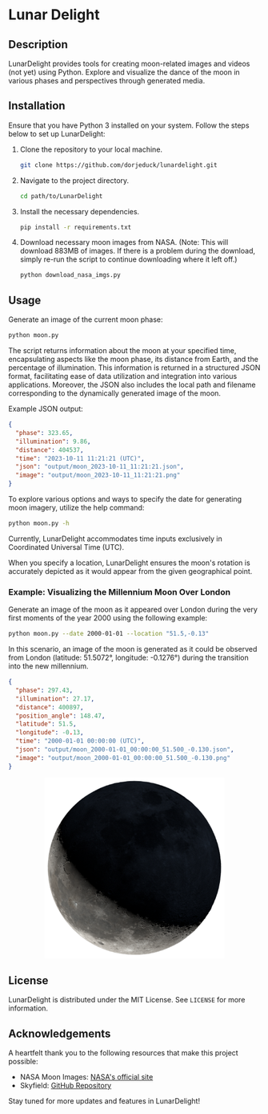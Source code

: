 
# Lunar Delight

## Description
LunarDelight provides tools for creating moon-related images and videos (not yet) using Python. Explore and visualize the dance of the moon in various phases and perspectives through generated media.

## Installation
Ensure that you have Python 3 installed on your system. Follow the steps below to set up LunarDelight:

1. Clone the repository to your local machine.
   ```sh
   git clone https://github.com/dorjeduck/lunardelight.git
   ```
2. Navigate to the project directory.
   ```sh
   cd path/to/LunarDelight
   ```
3. Install the necessary dependencies.
   ```sh
   pip install -r requirements.txt
   ```
4. Download necessary moon images from NASA. (Note: This will download 883MB of images. If there is a problem during the download, simply re-run the script to continue downloading where it left off.)
   ```sh
   python download_nasa_imgs.py
   ```

## Usage
Generate an image of the current moon phase:
```sh
python moon.py
```

The script returns information about the moon at your specified time, encapsulating aspects like the moon phase, its distance from Earth, and the percentage of illumination. This information is returned in a structured JSON format, facilitating ease of data utilization and integration into various applications. Moreover, the JSON also includes the local path and filename corresponding to the dynamically generated image of the moon.

Example JSON output:

```json
{
  "phase": 323.65,
  "illumination": 9.86,
  "distance": 404537,
  "time": "2023-10-11 11:21:21 (UTC)",
  "json": "output/moon_2023-10-11_11:21:21.json",
  "image": "output/moon_2023-10-11_11:21:21.png"
}
```

To explore various options and ways to specify the date for generating moon imagery, utilize the help command:

```sh
python moon.py -h
```

Currently, LunarDelight accommodates time inputs exclusively in Coordinated Universal Time (UTC).

When you specify a location, LunarDelight ensures the moon's rotation is accurately depicted as it would appear from the given geographical point. 

### Example: Visualizing the Millennium Moon Over London

Generate an image of the moon as it appeared over London during the very first moments of the year 2000 using the following example:

```sh
python moon.py --date 2000-01-01 --location "51.5,-0.13" 
```

In this scenario, an image of the moon is generated as it could be observed from London (latitude: 51.5072°, longitude: -0.1276°) during the transition into the new millennium.

```json
{
  "phase": 297.43,
  "illumination": 27.17,
  "distance": 400897,
  "position_angle": 148.47,
  "latitude": 51.5,
  "longitude": -0.13,
  "time": "2000-01-01 00:00:00 (UTC)",
  "json": "output/moon_2000-01-01_00:00:00_51.500_-0.130.json",
  "image": "output/moon_2000-01-01_00:00:00_51.500_-0.130.png"
}
```

<p align="center">
  <img width="360" src="assets/moon_london_millennium.png">
</p>


## License
LunarDelight is distributed under the MIT License. See `LICENSE` for more information.

## Acknowledgements
A heartfelt thank you to the following resources that make this project possible:

- NASA Moon Images: [NASA's official site](https://moon.nasa.gov/)
- Skyfield: [GitHub Repository](https://github.com/skyfielders/python-skyfield)

Stay tuned for more updates and features in LunarDelight!
